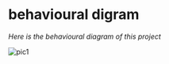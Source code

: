 # behavioural digram

_Here is the behavioural diagram of this project_

![pic1](https://user-images.githubusercontent.com/94339311/143033201-8edb541f-cf6c-42b3-8b28-aa4e083b269a.png)

